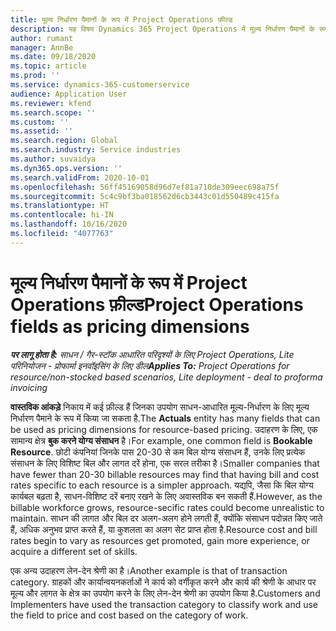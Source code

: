 ```yaml
---
title: मूल्य निर्धारण पैमानों के रूप में Project Operations फ़ील्ड
description: यह विषय Dynamics 365 Project Operations में मूल्य निर्धारण पैमानों के रूप में फ़ील्ड इस्तेमाल करके जानकारी देता है.
author: rumant
manager: AnnBe
ms.date: 09/18/2020
ms.topic: article
ms.prod: ''
ms.service: dynamics-365-customerservice
audience: Application User
ms.reviewer: kfend
ms.search.scope: ''
ms.custom: ''
ms.assetid: ''
ms.search.region: Global
ms.search.industry: Service industries
ms.author: suvaidya
ms.dyn365.ops.version: ''
ms.search.validFrom: 2020-10-01
ms.openlocfilehash: 56ff45169058d96d7ef81a710de309eec698a75f
ms.sourcegitcommit: 5c4c9bf3ba018562d6cb3443c01d550489c415fa
ms.translationtype: HT
ms.contentlocale: hi-IN
ms.lasthandoff: 10/16/2020
ms.locfileid: "4077763"
---
```

# <a name="project-operations-fields-as-pricing-dimensions"></a><span data-ttu-id="3834a-103">मूल्य निर्धारण पैमानों के रूप में Project Operations फ़ील्ड</span><span class="sxs-lookup"><span data-stu-id="3834a-103">Project Operations fields as pricing dimensions</span></span>

<span data-ttu-id="3834a-104">_**पर लागू होता है:** साधन / गैर-स्टॉक आधारित परिदृश्यों के लिए Project Operations, Lite परिनियोजन - प्रोफार्मा इनवॉइसिंग के लिए डील_</span><span class="sxs-lookup"><span data-stu-id="3834a-104">_**Applies To:** Project Operations for resource/non-stocked based scenarios, Lite deployment - deal to proforma invoicing_</span></span>

<span data-ttu-id="3834a-105">**वास्तविक आंकड़े** निकाय में कई फ़ील्ड हैं जिनका उपयोग साधन-आधारित मूल्य-निर्धारण के लिए मूल्य निर्धारण पैमाने के रूप में किया जा सकता है.</span><span class="sxs-lookup"><span data-stu-id="3834a-105">The **Actuals** entity has many fields that can be used as pricing dimensions for resource-based pricing.</span></span> <span data-ttu-id="3834a-106">उदाहरण के लिए, एक सामान्य क्षेत्र **बुक करने योग्य संसाधन** है।</span><span class="sxs-lookup"><span data-stu-id="3834a-106">For example, one common field is **Bookable Resource**.</span></span> <span data-ttu-id="3834a-107">छोटी कंपनियां जिनके पास 20-30 से कम बिल योग्य संसाधन हैं, उनके लिए प्रत्येक संसाधन के लिए विशिष्ट बिल और लागत दरें होना, एक सरल तरीका है।</span><span class="sxs-lookup"><span data-stu-id="3834a-107">Smaller companies that have fewer than 20-30 billable resources may find that having bill and cost rates specific to each resource is a simpler approach.</span></span> <span data-ttu-id="3834a-108">यद्यपि, जैसा कि बिल योग्य कार्यबल बढ़ता है, साधन-विशिष्ट दरें बनाए रखने के लिए अवास्तविक बन सकती हैं.</span><span class="sxs-lookup"><span data-stu-id="3834a-108">However, as the billable workforce grows, resource-secific rates could become unrealistic to maintain.</span></span> <span data-ttu-id="3834a-109">साधन की लागत और बिल दर अलग-अलग होने लगती हैं, क्योंकि संसाधन पदोन्नत किए जाते हैं, अधिक अनुभव प्राप्त करते हैं, या कुशलता का अलग सेट प्राप्त होता है.</span><span class="sxs-lookup"><span data-stu-id="3834a-109">Resource cost and bill rates begin to vary as resources get promoted, gain more experience, or acquire a different set of skills.</span></span> 

<span data-ttu-id="3834a-110">एक अन्य उदाहरण लेन-देन श्रेणी का है।</span><span class="sxs-lookup"><span data-stu-id="3834a-110">Another example is that of transaction category.</span></span> <span data-ttu-id="3834a-111">ग्राहकों और कार्यान्वयनकर्ताओं ने कार्य को वर्गीकृत करने और कार्य की श्रेणी के आधार पर मूल्य और लागत के क्षेत्र का उपयोग करने के लिए लेन-देन श्रेणी का उपयोग किया है.</span><span class="sxs-lookup"><span data-stu-id="3834a-111">Customers and Implementers have used the transaction category to classify work and use the field to price and cost based on the category of work.</span></span>
